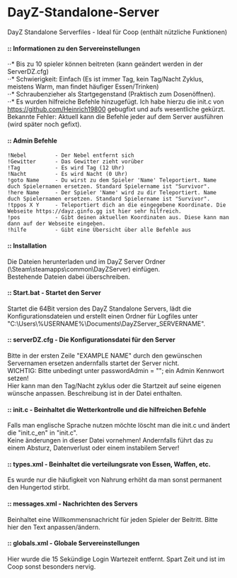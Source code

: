# DayZ-Standalone-Server
DayZ Standalone Serverfiles - Ideal für Coop (enthält nützliche Funktionen)

#### :: Informationen zu den Servereinstellungen
⋅⋅* Bis zu 10 spieler können beitreten (kann geändert werden in der ServerDZ.cfg)  
⋅⋅* Schwierigkeit: Einfach (Es ist immer Tag, kein Tag/Nacht Zyklus, meistens Warm, man findet häufiger Essen/Trinken)  
⋅⋅* Schraubenzieher als Startgegenstand (Praktisch zum Dosenöffnen).  
⋅⋅* Es wurden hilfreiche Befehle hinzugefügt.  Ich habe hierzu die init.c von https://github.com/Heinrich19800 gebugfixt und aufs wesentliche gekürzt.  
Bekannte Fehler: Aktuell kann die Befehle jeder auf dem Server ausführen (wird später noch gefixt).  

#### :: Admin Befehle
```!Regen         - Es wird aufhören zu Regnen  
!Nebel         - Der Nebel entfernt sich  
!Gewitter      - Das Gewitter zieht vorüber  
!Tag           - Es wird Tag (12 Uhr)  
!Nacht         - Es wird Nacht (0 Uhr)  
!goto Name     - Du wirst zu dem Spieler 'Name' Teleportiert. Name duch Spielernamen ersetzen. Standard Spielername ist "Survivor".  
!here Name     - Der Spieler 'Name' wird zu dir Teleportiert. Name duch Spielernamen ersetzen. Standard Spielername ist "Survivor".  
!tppos X Y     - Teleportiert dich an die eingegebene Koordinate. Die Webseite https://dayz.ginfo.gg ist hier sehr hilfreich.  
!pos           - Gibt deinen aktuellen Koordinaten aus. Diese kann man dann auf der Webseite eingeben.
!hilfe         - Gibt eine Übersicht über alle Befehle aus  
```  



#### :: Installation
Die Dateien herunterladen und im DayZ Server Ordner (\Steam\steamapps\common\DayZServer) einfügen.  
Bestehende Dateien dabei überschreiben.  
 
 
#### :: Start.bat - Startet den Server
Startet die 64Bit version des DayZ Standalone Servers, lädt die Konfigurationsdateien und erstellt einen Ordner für Logfiles unter "C:\Users\\%USERNAME%\Documents\DayZServer_SERVERNAME".
 
 
 
#### :: serverDZ.cfg - Die Konfigurationsdatei für den Server
Bitte in der ersten Zeile "EXAMPLE NAME" durch den gewünschen Servernamen ersetzen andernfalls startet der Server nicht.  
WICHTIG: Bitte unbedingt unter passwordAdmin = ""; ein Admin Kennwort setzen!  
Hier kann man den Tag/Nacht zyklus oder die Startzeit auf seine eigenen wünsche anpassen. Beschreibung ist in der Datei enthalten.  
 
 
 
#### :: init.c - Beinhaltet die Wetterkontrolle und die hilfreichen Befehle
Falls man englische Sprache nutzen möchte löscht man die init.c und ändert die "init.c_en" in "init.c".  
Keine änderungen in dieser Datei vornehmen! Andernfalls führt das zu einem Absturz, Datenverlust oder einem instabilem Server!  
 
 
 
#### :: types.xml - Beinhaltet die verteilungsrate von Essen, Waffen, etc.
Es wurde nur die häufigkeit von Nahrung erhöht da man sonst permanent den Hungertod stirbt.  
 
 
 
#### :: messages.xml - Nachrichten des Servers
Beinhaltet eine Willkommensnachricht für jeden Spieler der Beitritt. Bitte hier den Text anpassen/ändern.  
 
 
 
#### :: globals.xml - Globale Servereinstellungen
Hier wurde die 15 Sekündige Login Wartezeit entfernt. Spart Zeit und ist im Coop sonst besonders nervig.  

